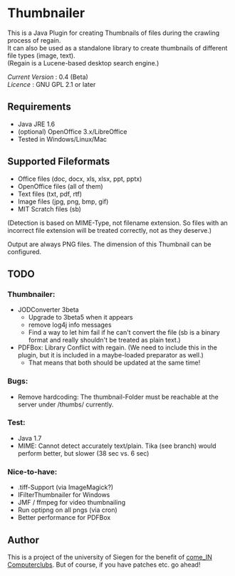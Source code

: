 Thumbnailer
===========

This is a Java Plugin for creating Thumbnails of files during the crawling process of regain.<br>
It can also be used as a standalone library to create thumbnails of different file types (image, text).<br>
(Regain is a Lucene-based desktop search engine.)

*Current Version* : 0.4 (Beta)<br>
*Licence* : GNU GPL 2.1 or later

Requirements
------------

* Java JRE 1.6
* (optional) OpenOffice 3.x/LibreOffice
* Tested in Windows/Linux/Mac

Supported Fileformats
---------------------

* Office files (doc, docx, xls, xlsx, ppt, pptx)
* OpenOffice files (all of them)
* Text files (txt, pdf, rtf)
* Image files (jpg, png, bmp, gif)
* MIT Scratch files (sb)

(Detection is based on MIME-Type, not filename extension. So files with an incorrect file extension will be treated correctly, not as they deserve.) 

Output are always PNG files. The dimension of this Thumbnail can be configured.

TODO
----

### Thumbnailer:
* JODConverter 3beta
  * Upgrade to 3beta5 when it appears
  * remove log4j info messages
  * Find a way to let him fail if he can't convert the file (sb is a binary format and really shouldn't be treated as plain text.)
* PDFBox: Library Conflict with regain. (We need to include this in the plugin, but it is included in a maybe-loaded preparator as well.)
  * That means that both should be updated at the same time!

### Bugs:
* Remove hardcoding: The thumbnail-Folder must be reachable at the server under /thumbs/ currently. 

### Test: 

* Java 1.7
* MIME: Cannot detect accurately text/plain. Tika (see branch) would perform better, but slower (38 sec vs. 6 sec) 

### Nice-to-have:

* .tiff-Support (via ImageMagick?)
* IFilterThumbnailer for Windows
* JMF / ffmpeg for video thumbnailing
* Run optipng on all pngs (via cron)
* Better performance for PDFBox

Author
------

This is a project of the university of Siegen for the benefit of [come_IN Computerclubs](http://www.computerclub-comein.de). But of course, if you have patches etc. go ahead!
